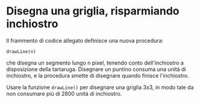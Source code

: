 # Disegna una griglia, risparmiando inchiostro

Il frammento di codice allegato definisce una nuova procedura:

```
drawLine(n)
```

che disegna un segmento lungo n pixel, tenendo conto dell'inchiostro a disposizione della tartaruga. Disegnare un puntino consuma una unità di inchiostro, e la procedura smette di disegnare quando finisce l'inchiostro.

Usare la funzione `drawLine()` per disegnare una griglia 3x3, in modo tale da non consumare più di 2800 unità di inchiostro.

